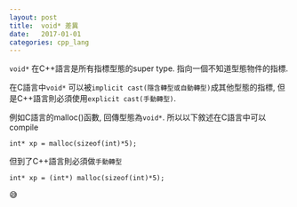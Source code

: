 ```yaml
---
layout:	post
title:	void* 差異
date:	2017-01-01
categories: cpp_lang
---
```

`void*` 在C++語言是所有指標型態的super type. 指向一個不知道型態物件的指標. 

在C語言中`void*` 可以被`implicit cast(隱含轉型或自動轉型)`成其他型態的指標, 但是C++語言則必須使用`explicit cast(手動轉型)`.

例如C語言的malloc()函數, 回傳型態為`void*`. 所以以下敘述在C語言中可以compile

``` 
int* xp = malloc(sizeof(int)*5); 
```

但到了C++語言則必須做`手動轉型`

``` 
int* xp = (int*) malloc(sizeof(int)*5); 
```

:sweat_smile:


